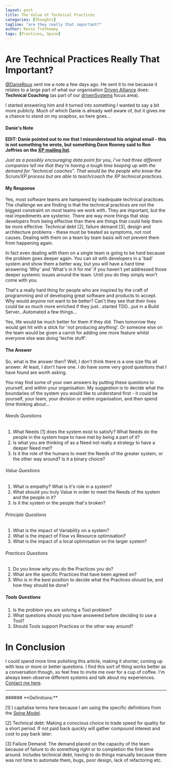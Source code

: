 ```yaml
---
layout: post
title: The Value of Technical Practices
categories: [Thoughts]
tagline: "are they really that important?"
author: Kevin Trethewey
tags: [Practices, Spine]
---
```

# Are Technical Practices Really That Important?

[@DanieRoux](http://www.twitter.com/DanieRoux) sent me a note a few days ago. He sent it to me because it relates to a large part of what our organisation [Driven Alliance](http://www.drivenalliance.com) does: **Technical Coaching** (as part of our [drivenSystems](http://www.twitter.com/drivenSystems) focus area).

I started answering him and it turned into something I wanted to say a bit more publicly. Much of which Danie is already well aware of, but it gives me a chance to stand on my soapbox, so here goes...

#### Danie's Note

**EDIT: Danie pointed out to me that I misunderstood his original email - this is not something he wrote, but something Dave Rooney said to Ron Jeffries on the [XP mailing list](https://groups.yahoo.com/neo/groups/extremeprogramming/conversations/messages/159310).**

*Just as a possibly encouraging data point for you, I've had three different
companies tell me that they're having a tough time keeping up with the
demand for "technical coaches".  That would be the people who know the
Scrum/XP process but are able to teach/coach the XP technical practices.*


#### My Response

Yes, most software teams are hampered by inadequate technical practices. The challenge we are finding is that the technical practices are not the biggest constraint on most teams we work with. They are important, but the real impediments are systemic. There are way more things that stop developers from being effective than there are things that could help them be more effective. Technical debt [2], failure demand [3], design and architecture problems - these must be treated as symptoms, not root causes. Dealing with them on a team by team basis will not prevent them from happening again.

In fact even dealing with them on a single team is going to be hard because the problem goes deeper again. You can sit with developers in a 'bad' system and show them a better way, but you will have a hard time answering 'Why' and 'What's in it for me' if you haven't yet addressed those deeper systemic issues around the team. Until you do they simply won't come with you.

That's a really hard thing for people who are inspired by the craft of programming and of developing great software and products to accept. Why would anyone not want to be better? Can't they see that their lives could be so much more enriched if they just...started TDD...put in a Build Server...Automated a few things...

Yes, life would be much better for them if they did. Then tomorrow they would get hit with a stick for 'not producing anything'. Or someone else on the team would be given a carrot for adding one more feature whilst everyone else was doing 'techie stuff'.

#### The Answer

So, what is the answer then? Well, I don't think there is a one size fits all answer. At least, I don't have one. I do have some very good questions that I have found are worth asking. 

You may find some of your own answers by putting these questions to yourself, and within your organisation. My suggestion is to decide what the boundaries of the system you would like to understand first - it could be yourself, your team, your division or entire organisation, and then spend time thinking about...

###### Needs Questions
1. What Needs [1] does the system exist to satisfy? What Needs do the people in the system hope to have met by being a part of it?
1. Is what you are thinking of as a Need not really a strategy to have a deeper Need met?
1. Is it the role of the humans to meet the Needs of the greater system, or the other way around? Is it a binary choice?

###### Value Questions
1. What is empathy? What is it's role in a system? 
1. What should you truly Value in order to meet the Needs of the system and the people in it?
1. Is it the system or the people that's broken?

###### Principle Questions
1. What is the impact of Variability on a system?
1. What is the impact of Flow vs Resource optimisation?
1. What is the impact of a local optimisation on the larger system?

###### Practices Questions
1. Do you know *why* you do the Practices you do?
1. What are the specific Practices that have been agreed on?
1. Who is in the best position to decide what the Practices should be, and how they should be done?

##### Tools Questions
1. Is the problem you are solving a Tool problem?
1. What questions should you have answered before deciding to use a Tool?
1. Should Tools support Practices or the other way around?


# In Conclusion
I could spend more time polishing this article, making it shorter, coming up with less or more or better questions. I find this sort of thing works better as a conversation though, so feel free to invite me over for a cup of coffee. I'm always keen observe different systems and talk about my experiences. [Contact me here](mailto:kevint@drivenalliance.com).

<hr>
###### **Definitions:**

[1] I capitalise terms here because I am using the specific definitions from the [Spine Model](http://spine.wiki).

[2] Technical debt: Making a conscious choice to trade speed for quality for a short period. If not paid back quickly will gather compound interest and cost to pay back later.

[3] Failure Demand: The demand placed on the capacity of the team because of failure to do something right or to completion the first time around. Includes technical debt, having to do things manually because there was not time to automate them, bugs, poor design, lack of refactoring etc.